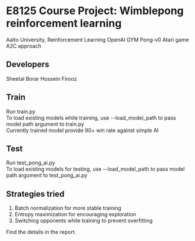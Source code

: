 # E8125 Course Project: Wimblepong reinforcement learning
Aalto University, Reinforcement Learning
OpenAI GYM Pong-v0 Atari game 
A2C approach

## Developers
Sheetal Borar
Hossein Firooz


## Train
Run train.py<br/>
To load existing models while training, use --load_model_path to pass model path argument to train.py<br/>
Currently trained model provide 90+ win rate against simple AI<br/>

## Test
Run test_pong_ai.py<br/>
To load existing models for testing, use --load_model_path to pass model path argument to test_pong_ai.py<br/>

## Strategies tried
1. Batch normalization for more stable training<br/>
2. Entropy maximization for encouraging exploration<br/>
3. Switching opponents while training to prevent overfitting<br/>

Find the details in the report.
